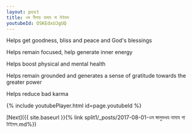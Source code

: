 ```yaml
---
layout: post
title: ওম নীলায় নামায গা টাইমস
youtubeId: OSKEdxUJgUQ
---
```

 
 
Helps get goodness, bliss and peace and God's blessings
 
Helps remain focused, help generate inner energy 
 
Helps boost physical and mental health 
 
Helps remain grounded and generates a sense of gratitude towards the greater power 
 
Helps reduce bad karma
 
 
 
 


{% include youtubePlayer.html id=page.youtubeId %}
 
[Next]({{ site.baseurl }}{% link  split1/_posts/2017-08-01-ওম ঙ্গালুভধয নামায গা টাইমস.md%})
 
